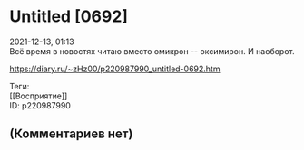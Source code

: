 Untitled [0692]
===============

  
2021-12-13, 01:13  
 Всё время в новостях читаю вместо омикрон -- оксимирон. И наоборот.   
  
<https://diary.ru/~zHz00/p220987990_untitled-0692.htm>  
  
Теги:  
[[Восприятие]]  
ID: p220987990  


(Комментариев нет)
------------------